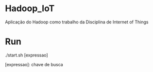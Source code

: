 # Hadoop_IoT
Aplicação do Hadoop como trabalho da Disciplina de Internet of Things

# Run
./start.sh [expressao]
  
[expressao]: chave de busca

